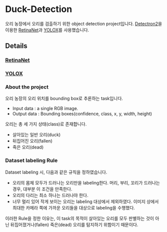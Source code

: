 # Duck-Detection

오리 농장에서 오리를 검출하기 위한 object detection project입니다. [Detectron2](https://github.com/facebookresearch/detectron2)을 이용한 [RetinaNet](https://openaccess.thecvf.com/content_iccv_2017/html/Lin_Focal_Loss_for_ICCV_2017_paper.html)과 [YOLOX](https://github.com/Megvii-BaseDetection/YOLOX)를 사용했습니다.

## Details

### [RetinaNet](link)
### [YOLOX](link)
### About the project

오리 농장의 오리 위치를 bounding box로 추론하는 task입니다.

- Input data : a single RGB image.
- Output data : Bounding boxes(confidence, class, x, y, width, height)

오리는 총 세 가지 상태(class)로 존재합니다.

- 살아있는 일반 오리(duck)
- 뒤집어진 오리(fallen)
- 죽은 오리(dead)

### Dataset labeling Rule

Dataset labeling 시, 다음과 같은 규칙을 정하였습니다.

- 오리의 몸체 모두가 드러나는 오리만을 labeling한다. 머리, 부리, 꼬리가 드러나는 경우, 대부분 이 조건을 만족한다.
- 오리의 다리는 최소 하나는 드러나야 한다.
- 너무 멀리 있어 작게 보이는 오리는 labeling 대상에서 제외하였다. 이미지 상에서 최대한 카메라 쪽에 가까운 오리들을 대상으로 labeling을 수행했다.

이러한 Rule을 정한 이유는, 이 task의 목적이 살아있는 오리를 모두 판별하는 것이 아닌 뒤집어졌거나(fallen) 죽은(dead) 오리를 탐지하기 위함이기 때문이다.